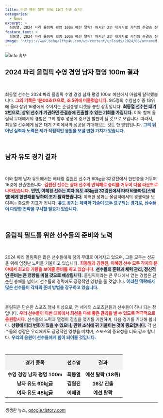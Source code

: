 ```yaml
---
title: 수영 예선 탈락 유도 16강 진출 소식!
categories:
  - News
excerpt: >
  최동열, 2024 파리 올림픽 평영 100m 예선 탈락! 하지만 2번 대기자로 기적의 준결승 진출 가능성 남아! 유도의 김원진은 16강에 올라 기대감을 높였다.
feature_text: >
  최동열, 2024 파리 올림픽 평영 100m 예선 탈락! 하지만 2번 대기자로 기적의 준결승 진출 가능성 남아! 유도의 김원진은 16강에 올라 기대감을 높였다.
image: 'https://www.behealthy4u.com/wp-content/uploads/2024/06/unnamed-file.png'
---
```


<p><img src="https://www.behealthy4u.com/wp-content/uploads/2024/06/unnamed-file.png" alt="info 속보" /></p>

<h2 data-ke-size="size26">2024 파리 올림픽 수영 경영 남자 평영 100m 결과</h2>

<p data-ke-size="size16">&nbsp;</p>

<p>최동열 선수는 2024 파리 올림픽 수영 경영 남자 평영 100m 예선에서 아쉽게 탈락했습니다. <b><span style="color: #ee2323;">그의 기록은 1분00초17으로, 조 5위에 머물렀습니다.</span></b> 9/5명의 수영선수 중 18위에 올라 상위 16명에게 주어지는 준결승행 티켓을 놓친 상황입니다. <b><span style="background-color: #21538527;">최동열 선수는 대기 2번으로, 상위 선수가 기권하면 준결승에 진출할 수 있는 기회를 가집니다.</span></b> 이와 함께 올림픽 무대에서의 경험은 그의 향후 성장에 중요한 발판이 될 것으로 보입니다. 따라서, 최동열 선수에게 남은 대기 기회에서의 성공을 기대해보는 것도 한 방법입니다. <b><span style="color: #1a5490;">그의 뛰어난 실력과 노력은 제가 직접적인 응원을 보낼 만한 가치가 있습니다.</span></b></p>

<p data-ke-size="size16">&nbsp;</p>

<h2 data-ke-size="size26">남자 유도 경기 결과</h2>

<p data-ke-size="size16">&nbsp;</p>

<p>이와 함께 남자 유도에서는 베테랑 김원진 선수가 60㎏급 32강전에서 한판승을 거두며 16강에 진출했습니다. <b><span style="color: #ee2323;">김원진 선수는 상대 선수의 반칙패로 승리를 거두어 다음 라운드로 나아갔습니다.</span></b> <b><span style="background-color: #21538527;">반면, 이혜경 선수는 여자 유도 48㎏급 32강전에서 타라 바불파트(스웨덴)에게 한판패를 당하며 조기 탈락했습니다.</span></b> 이러한 성과는 올림픽에서의 경쟁력을 보여주는 중요한 지표가 됩니다. <b><span style="color: #1a5490;">유도 경기는 체력과 기술이 모두 요구되는 경기로, 선수들이 다양한 전략을 구사할 필요가 있습니다.</span></b></p>

<p data-ke-size="size16">&nbsp;</p>

<h2 data-ke-size="size26">올림픽 필드를 위한 선수들의 준비와 노력</h2>

<p data-ke-size="size16">&nbsp;</p>

<p>2024 파리 올림픽은 많은 선수들에게 꿈의 무대로 여겨지고 있으며, 그들 모두는 성공을 위해 엄청난 노력을 기울이고 있습니다. <b><span style="color: #ee2323;">최동열과 김원진, 이혜경 선수 모두 각자의 분야에서 최고의 기량을 보여줄 준비를 하고 있습니다.</span></b> <b><span style="background-color: #21538527;">선수들의 훈련과 체력 관리, 정신적인 준비는 큰 영향을 미칠 것으로 예상됩니다.</span></b> 올림픽이라는 큰 무대에서 얻는 경험은 단순한 승패를 넘어서 선수들의 경력에도 긍정적인 영향을 줄 것입니다. <b><span style="color: #1a5490;">이러한 맥락에서 많은 선수들이 각자의 준비 방법을 강구하고 있습니다.</span></b></p>

<p data-ke-size="size16">&nbsp;</p>

<p>올림픽은 단순한 스포츠 행사 이상으로, 전 세계의 스포츠팬들과 선수들이 하나 되는 장입니다. <b><span style="color: #ee2323;">우리 선수들이 이번 대회에서 최선을 다해 좋은 결과를 낼 수 있도록 적극적으로 응원합시다.</span></b> 선수들의 노력과 열정이 결실을 맺기를 기원하며, 다음 경기를 기대해 봅니다. <b><span style="background-color: #21538527;">상황에 따라 변화가 있을 수 있으니, 관련 소식에 귀 기울이는 것이 중요합니다.</span></b> 각 선수들의 성장은 우리에게도 긍정적인 영향을 미치며, 스포츠의 중요성을 더욱 강조 합니다. <b><span style="color: #1a5490;">우리의 응원이 선수들에게 힘이 되어줄 것입니다.</span></b></p>

<p data-ke-size="size16">&nbsp;</p>

<table style="width: 100%; border-collapse: collapse;">
    <tr>
        <th style="text-align: center; height: 50px; background-color: #f1f1f1;">경기 종목</th>
        <th style="text-align: center; height: 50px; background-color: #f1f1f1;">선수명</th>
        <th style="text-align: center; height: 50px; background-color: #f1f1f1;">결과</th>
    </tr>
    <tr>
        <td style="text-align: center; height: 17px;"><b>수영 경영 남자 평영 100m</b></td>
        <td style="text-align: center; height: 17px;"><b>최동열</b></td>
        <td style="text-align: center; height: 17px;"><b>예선 탈락 (18위)</b></td>
    </tr>
    <tr>
        <td style="text-align: center; height: 17px;"><b>남자 유도 60㎏급</b></td>
        <td style="text-align: center; height: 17px;"><b>김원진</b></td>
        <td style="text-align: center; height: 17px;"><b>16강 진출</b></td>
    </tr>
    <tr>
        <td style="text-align: center; height: 17px;"><b>여자 유도 48㎏급</b></td>
        <td style="text-align: center; height: 17px;"><b>이혜경</b></td>
        <td style="text-align: center; height: 17px;"><b>예선 탈락</b></td>
    </tr>
</table>

<hr/>
생생한 뉴스, <a href="https://qoogle.tistory.com" rel="dofollow">qoogle.tistory.com</a>


